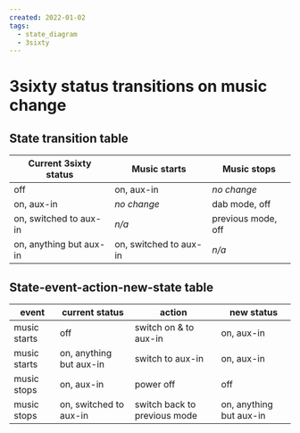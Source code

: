 ```yaml
---
created: 2022-01-02
tags:
  - state_diagram
  - 3sixty
---
```


# 3sixty status transitions on music change

## State transition table

| Current 3sixty status   | Music starts           | Music stops        |
| ----------------------- | ---------------------- | ------------------ |
| off                     | on, aux-in             | *no change*        |
| on, aux-in              | *no change*            | dab mode, off      |
| on, switched to aux-in  | *n/a*                  | previous mode, off |
| on, anything but aux-in | on, switched to aux-in | *n/a*              |

## State-event-action-new-state table

| event        | current status          | action                       | new status              |
| ------------ | ----------------------- | ---------------------------- | ----------------------- |
| music starts | off                     | switch on & to aux-in        | on, aux-in              |
| music starts | on, anything but aux-in | switch to aux-in             | on, aux-in              |
| music stops  | on, aux-in              | power off                    | off                     |
| music stops  | on, switched to aux-in  | switch back to previous mode | on, anything but aux-in |

